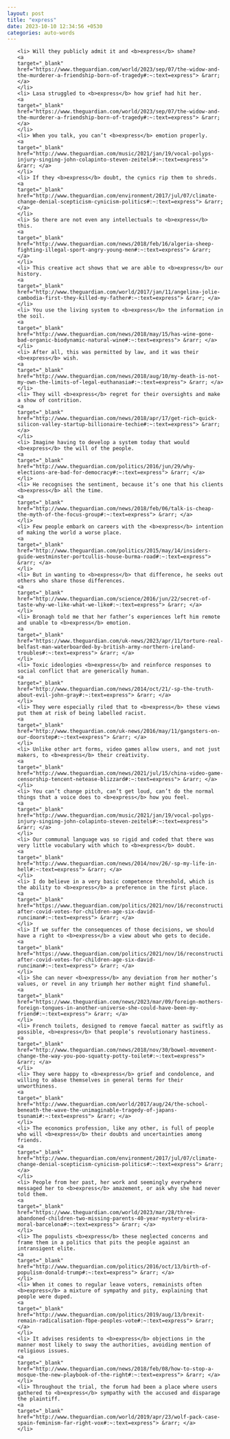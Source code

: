 ```yaml
---
layout: post
title: "express"
date: 2023-10-10 12:34:56 +0530
categories: auto-words
---
```

<ol>

    <li> Will they publicly admit it and <b>express</b> shame?
    <a 
    target="_blank" 
    href="https://www.theguardian.com/world/2023/sep/07/the-widow-and-the-murderer-a-friendship-born-of-tragedy#:~:text=express"> &rarr; </a>
    </li>
    <li> Lasa struggled to <b>express</b> how grief had hit her.
    <a 
    target="_blank" 
    href="https://www.theguardian.com/world/2023/sep/07/the-widow-and-the-murderer-a-friendship-born-of-tragedy#:~:text=express"> &rarr; </a>
    </li>
    <li> When you talk, you can’t <b>express</b> emotion properly.
    <a 
    target="_blank" 
    href="http://www.theguardian.com/music/2021/jan/19/vocal-polyps-injury-singing-john-colapinto-steven-zeitels#:~:text=express"> &rarr; </a>
    </li>
    <li> If they <b>express</b> doubt, the cynics rip them to shreds.
    <a 
    target="_blank" 
    href="http://www.theguardian.com/environment/2017/jul/07/climate-change-denial-scepticism-cynicism-politics#:~:text=express"> &rarr; </a>
    </li>
    <li> So there are not even any intellectuals to <b>express</b> this.
    <a 
    target="_blank" 
    href="http://www.theguardian.com/news/2018/feb/16/algeria-sheep-fighting-illegal-sport-angry-young-men#:~:text=express"> &rarr; </a>
    </li>
    <li> This creative act shows that we are able to <b>express</b> our history.
    <a 
    target="_blank" 
    href="http://www.theguardian.com/world/2017/jan/11/angelina-jolie-cambodia-first-they-killed-my-father#:~:text=express"> &rarr; </a>
    </li>
    <li> You use the living system to <b>express</b> the information in the soil.
    <a 
    target="_blank" 
    href="http://www.theguardian.com/news/2018/may/15/has-wine-gone-bad-organic-biodynamic-natural-wine#:~:text=express"> &rarr; </a>
    </li>
    <li> After all, this was permitted by law, and it was their <b>express</b> wish.
    <a 
    target="_blank" 
    href="http://www.theguardian.com/news/2018/aug/10/my-death-is-not-my-own-the-limits-of-legal-euthanasia#:~:text=express"> &rarr; </a>
    </li>
    <li> They will <b>express</b> regret for their oversights and make a show of contrition.
    <a 
    target="_blank" 
    href="http://www.theguardian.com/news/2018/apr/17/get-rich-quick-silicon-valley-startup-billionaire-techie#:~:text=express"> &rarr; </a>
    </li>
    <li> Imagine having to develop a system today that would <b>express</b> the will of the people.
    <a 
    target="_blank" 
    href="http://www.theguardian.com/politics/2016/jun/29/why-elections-are-bad-for-democracy#:~:text=express"> &rarr; </a>
    </li>
    <li> He recognises the sentiment, because it’s one that his clients <b>express</b> all the time.
    <a 
    target="_blank" 
    href="http://www.theguardian.com/news/2018/feb/06/talk-is-cheap-the-myth-of-the-focus-group#:~:text=express"> &rarr; </a>
    </li>
    <li> Few people embark on careers with the <b>express</b> intention of making the world a worse place.
    <a 
    target="_blank" 
    href="http://www.theguardian.com/politics/2015/may/14/insiders-guide-westminster-portcullis-house-burma-road#:~:text=express"> &rarr; </a>
    </li>
    <li> But in wanting to <b>express</b> that difference, he seeks out others who share those differences.
    <a 
    target="_blank" 
    href="http://www.theguardian.com/science/2016/jun/22/secret-of-taste-why-we-like-what-we-like#:~:text=express"> &rarr; </a>
    </li>
    <li> Bronagh told me that her father’s experiences left him remote and unable to <b>express</b> emotion.
    <a 
    target="_blank" 
    href="https://www.theguardian.com/uk-news/2023/apr/11/torture-real-belfast-man-waterboarded-by-british-army-northern-ireland-troubles#:~:text=express"> &rarr; </a>
    </li>
    <li> Toxic ideologies <b>express</b> and reinforce responses to social conflict that are generically human.
    <a 
    target="_blank" 
    href="http://www.theguardian.com/news/2014/oct/21/-sp-the-truth-about-evil-john-gray#:~:text=express"> &rarr; </a>
    </li>
    <li> They were especially riled that to <b>express</b> these views put them at risk of being labelled racist.
    <a 
    target="_blank" 
    href="http://www.theguardian.com/uk-news/2016/may/11/gangsters-on-our-doorstep#:~:text=express"> &rarr; </a>
    </li>
    <li> Unlike other art forms, video games allow users, and not just makers, to <b>express</b> their creativity.
    <a 
    target="_blank" 
    href="http://www.theguardian.com/news/2021/jul/15/china-video-game-censorship-tencent-netease-blizzard#:~:text=express"> &rarr; </a>
    </li>
    <li> You can’t change pitch, can’t get loud, can’t do the normal things that a voice does to <b>express</b> how you feel.
    <a 
    target="_blank" 
    href="http://www.theguardian.com/music/2021/jan/19/vocal-polyps-injury-singing-john-colapinto-steven-zeitels#:~:text=express"> &rarr; </a>
    </li>
    <li> Our communal language was so rigid and coded that there was very little vocabulary with which to <b>express</b> doubt.
    <a 
    target="_blank" 
    href="http://www.theguardian.com/news/2014/nov/26/-sp-my-life-in-hell#:~:text=express"> &rarr; </a>
    </li>
    <li> I do believe in a very basic competence threshold, which is the ability to <b>express</b> a preference in the first place.
    <a 
    target="_blank" 
    href="https://www.theguardian.com/politics/2021/nov/16/reconstruction-after-covid-votes-for-children-age-six-david-runciman#:~:text=express"> &rarr; </a>
    </li>
    <li> If we suffer the consequences of those decisions, we should have a right to <b>express</b> a view about who gets to decide.
    <a 
    target="_blank" 
    href="https://www.theguardian.com/politics/2021/nov/16/reconstruction-after-covid-votes-for-children-age-six-david-runciman#:~:text=express"> &rarr; </a>
    </li>
    <li> She can never <b>express</b> any deviation from her mother’s values, or revel in any triumph her mother might find shameful.
    <a 
    target="_blank" 
    href="https://www.theguardian.com/news/2023/mar/09/foreign-mothers-foreign-tongues-in-another-universe-she-could-have-been-my-friend#:~:text=express"> &rarr; </a>
    </li>
    <li> French toilets, designed to remove faecal matter as swiftly as possible, <b>express</b> that people’s revolutionary hastiness.
    <a 
    target="_blank" 
    href="http://www.theguardian.com/news/2018/nov/30/bowel-movement-change-the-way-you-poo-squatty-potty-toilet#:~:text=express"> &rarr; </a>
    </li>
    <li> They were happy to <b>express</b> grief and condolence, and willing to abase themselves in general terms for their unworthiness.
    <a 
    target="_blank" 
    href="http://www.theguardian.com/world/2017/aug/24/the-school-beneath-the-wave-the-unimaginable-tragedy-of-japans-tsunami#:~:text=express"> &rarr; </a>
    </li>
    <li> The economics profession, like any other, is full of people who will <b>express</b> their doubts and uncertainties among friends.
    <a 
    target="_blank" 
    href="http://www.theguardian.com/environment/2017/jul/07/climate-change-denial-scepticism-cynicism-politics#:~:text=express"> &rarr; </a>
    </li>
    <li> People from her past, her work and seemingly everywhere messaged her to <b>express</b> amazement, or ask why she had never told them.
    <a 
    target="_blank" 
    href="https://www.theguardian.com/world/2023/mar/28/three-abandoned-children-two-missing-parents-40-year-mystery-elvira-moral-barcelona#:~:text=express"> &rarr; </a>
    </li>
    <li> The populists <b>express</b> these neglected concerns and frame them in a politics that pits the people against an intransigent elite.
    <a 
    target="_blank" 
    href="http://www.theguardian.com/politics/2016/oct/13/birth-of-populism-donald-trump#:~:text=express"> &rarr; </a>
    </li>
    <li> When it comes to regular leave voters, remainists often <b>express</b> a mixture of sympathy and pity, explaining that people were duped.
    <a 
    target="_blank" 
    href="http://www.theguardian.com/politics/2019/aug/13/brexit-remain-radicalisation-fbpe-peoples-vote#:~:text=express"> &rarr; </a>
    </li>
    <li> It advises residents to <b>express</b> objections in the manner most likely to sway the authorities, avoiding mention of religious issues.
    <a 
    target="_blank" 
    href="http://www.theguardian.com/news/2018/feb/08/how-to-stop-a-mosque-the-new-playbook-of-the-right#:~:text=express"> &rarr; </a>
    </li>
    <li> Throughout the trial, the forum had been a place where users gathered to <b>express</b> sympathy with the accused and disparage the plaintiff.
    <a 
    target="_blank" 
    href="http://www.theguardian.com/world/2019/apr/23/wolf-pack-case-spain-feminism-far-right-vox#:~:text=express"> &rarr; </a>
    </li>